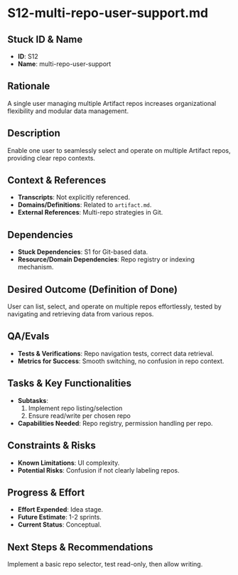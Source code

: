 # S12-multi-repo-user-support.md

## Stuck ID & Name

- **ID**: S12
- **Name**: multi-repo-user-support

## Rationale

A single user managing multiple Artifact repos increases organizational
flexibility and modular data management.

## Description

Enable one user to seamlessly select and operate on multiple Artifact repos,
providing clear repo contexts.

## Context & References

- **Transcripts**: Not explicitly referenced.
- **Domains/Definitions**: Related to `artifact.md`.
- **External References**: Multi-repo strategies in Git.

## Dependencies

- **Stuck Dependencies**: S1 for Git-based data.
- **Resource/Domain Dependencies**: Repo registry or indexing mechanism.

## Desired Outcome (Definition of Done)

User can list, select, and operate on multiple repos effortlessly, tested by
navigating and retrieving data from various repos.

## QA/Evals

- **Tests & Verifications**: Repo navigation tests, correct data retrieval.
- **Metrics for Success**: Smooth switching, no confusion in repo context.

## Tasks & Key Functionalities

- **Subtasks**:
  1. Implement repo listing/selection
  2. Ensure read/write per chosen repo
- **Capabilities Needed**: Repo registry, permission handling per repo.

## Constraints & Risks

- **Known Limitations**: UI complexity.
- **Potential Risks**: Confusion if not clearly labeling repos.

## Progress & Effort

- **Effort Expended**: Idea stage.
- **Future Estimate**: 1-2 sprints.
- **Current Status**: Conceptual.

## Next Steps & Recommendations

Implement a basic repo selector, test read-only, then allow writing.
